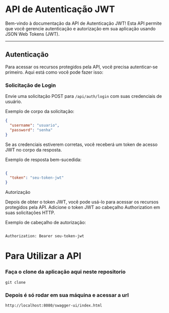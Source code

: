 # API de Autenticação JWT

Bem-vindo à documentação da API de Autenticação JWT! Esta API permite que você gerencie autenticação e autorização em sua aplicação usando JSON Web Tokens (JWT).

---

## Autenticação

Para acessar os recursos protegidos pela API, você precisa autenticar-se primeiro. Aqui está como você pode fazer isso:

### Solicitação de Login

Envie uma solicitação POST para `/api/auth/login` com suas credenciais de usuário.

Exemplo de corpo da solicitação:
```json
{
  "username": "usuario",
  "password": "senha"
}

```
Se as credenciais estiverem corretas, você receberá um token de acesso JWT no corpo da resposta.

Exemplo de resposta bem-sucedida:

```json

{
  "token": "seu-token-jwt"
}
```
Autorização

Depois de obter o token JWT, você pode usá-lo para acessar os recursos protegidos pela API. Adicione o token JWT ao cabeçalho Authorization em suas solicitações HTTP.

Exemplo de cabeçalho de autorização:
```

Authorization: Bearer seu-token-jwt

```

# Para Utilizar a API

### Faça o clone da aplicação aqui neste repositorio

```
git clone

```

### Depois é só rodar em sua máquina e acessar a url 

```
http://localhost:8080/swagger-ui/index.html

```

